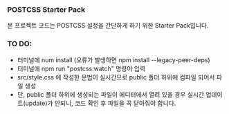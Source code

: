### POSTCSS Starter Pack

본 프로젝트 코드는 POSTCSS 설정을 간단하게 하기 위한 Starter Pack입니다.

### TO DO:

- 터미널에 num install (오류가 발생하면 npm install --legacy-peer-deps)
- 터미널에 npm run "postcss:watch" 명령어 입력
- src/style.css 에 작성한 문법이 실시간으로 public 폴더 하위에 컴파일 되어서 파일 생성
- 단, public 폴더 하위에 생성되는 파일이 에디터에서 열려 있을 경우 실시간 업데이트(update)가 안되니, 코드 확인 후 파일을 꼭 닫아줘야 합니다.

